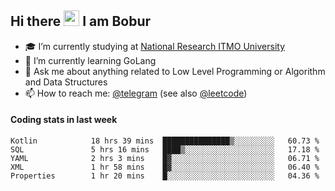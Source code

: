 ## Hi there <img src="https://media.giphy.com/media/hvRJCLFzcasrR4ia7z/giphy.gif" width="25px" height="25px"> I am Bobur

- :mortar_board: I’m currently studying at [National Research ITMO University](https://itmo.ru/)
- :seedling: I’m currently learning GoLang
- :speech_balloon: Ask me about anything related to Low Level Programming or Algorithm and Data Structures
- :mailbox: How to reach me: [@telegram](https://t.me/octoant) (see also [@leetcode](https://leetcode.com/octoant/))    

#### Coding stats in last week

<!--START_SECTION:waka-->

```text
Kotlin            18 hrs 39 mins  ███████████████▒░░░░░░░░░   60.73 %
SQL               5 hrs 16 mins   ████▒░░░░░░░░░░░░░░░░░░░░   17.18 %
YAML              2 hrs 3 mins    █▓░░░░░░░░░░░░░░░░░░░░░░░   06.71 %
XML               1 hr 58 mins    █▓░░░░░░░░░░░░░░░░░░░░░░░   06.40 %
Properties        1 hr 20 mins    █░░░░░░░░░░░░░░░░░░░░░░░░   04.36 %
```

<!--END_SECTION:waka-->
